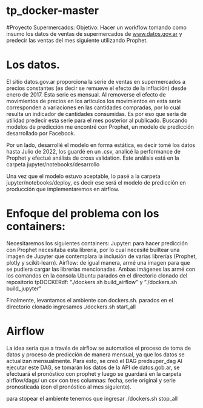 # tp_docker-master
#Proyecto Supermercados:
Objetivo: Hacer un workflow tomando como insumo los datos de ventas de supermercados de www.datos.gov.ar y predecir las ventas del mes siguiente utilizando Prophet.

# Los datos.
El sitio datos.gov.ar proporciona la serie de ventas en supermercados a precios constantes (es decir se remueve el efecto de la inflación) desde enero de 2017. Esta serie es mensual. 
Al removerse el efecto de movimientos de precios en los artículos los movimientos en esta serie corresponden a variaciones en las cantidades compradas, por lo cual resulta un indicador de cantidades consumidas.
Es por eso que sería de utilidad predecir esta serie para el mes posterior al publicado.
Buscando modelos de predicción me encontré con Prophet, un modelo de predicción desarrollado por Facebook.

Por un lado, desarrollé el modelo en forma estática, es decir tomé los datos hasta Julio de 2022, los guardé en un .csv, analicé la performance de Prophet y efectué análisis de cross validation. Este análisis está en la carpeta jupyter/notebooks/desarrollo

Una vez que el modelo estuvo aceptable, lo pasé a la carpeta jupyter/notebooks/deploy, es decir ese será el modelo de predicción en producción que implementaremos en airflow. 

# Enfoque del problema con los containers:

Necesitaremos los siguientes containers:
Jupyter: para hacer predicción con Prophet necesitaba esta librería, por lo cual necesité builtear una imagen de Jupyter que contemplara la inclusión de varias librerías (Prophet, plotly y scikit-learn).
Airflow: de igual manera, armé una imagen para que se pudiera cargar las librerías mencionadas.
Ambas imágenes las armé con los comandos en la consola Ubuntu parados en el directorio clonado del repositorio tpDOCKERdf:  “./dockers.sh build_airflow” y “./dockers.sh build_jupyter”

Finalmente, levantamos el ambiente con dockers.sh.
parados en el directorio clonado ingresamos ./dockers.sh start_all
 
# Airflow

La idea sería que a través de airflow se automatice el proceso de toma de datos y proceso de predicción de manera mensual, ya que los datos se actualizan mensualmente.
Para esto, se creó el DAG predsuper_dag
Al ejecutar este DAG, se tomarán los datos de la API de datos.gob.ar, se efectuará el pronóstico con prophet y luego se guardará en la carpeta airflow/dags/ un csv con tres columnas: fecha, serie original y serie pronosticada (con el pronóstico al mes siguiente).

para stopear el ambiente tenemos que ingresar ./dockers.sh stop_all
